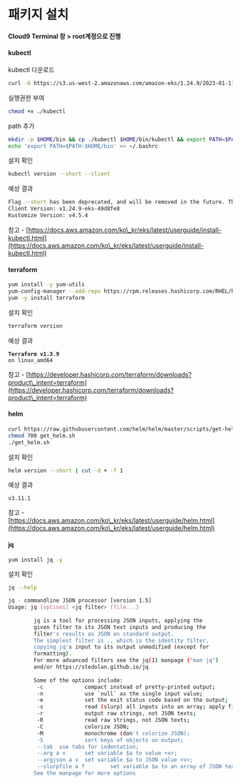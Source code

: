 # 패키지 설치

#### Cloud9 Terminal 창 > root계정으로 진행​

#### kubectl

kubectl 다운로드

```bash
curl -O https://s3.us-west-2.amazonaws.com/amazon-eks/1.24.9/2023-01-11/bin/linux/amd64/kubectl
```

실행권한 부여

```bash
chmod +x ./kubectl
```

path 추가

```bash
mkdir -p $HOME/bin && cp ./kubectl $HOME/bin/kubectl && export PATH=$PATH:$HOME/bin​
echo 'export PATH=$PATH:$HOME/bin' >> ~/.bashrc
```

설치 확인

```bash
kubectl version --short --client
```

예상 결과

```bash
Flag --short has been deprecated, and will be removed in the future. The --short output will become the default.​
Client Version: v1.24.9-eks-49d8fe8​
Kustomize Version: v4.5.4​
```

참고 - [https://docs.aws.amazon.com/ko\_kr/eks/latest/userguide/install-kubectl.html](https://docs.aws.amazon.com/ko\_kr/eks/latest/userguide/install-kubectl.html)



#### terraform

```bash
yum install -y yum-utils​
yum-config-manager --add-repo https://rpm.releases.hashicorp.com/RHEL/hashicorp.repo​
yum -y install terraform
```

설치 확인

```bash
terraform version
```

예상 결과

<pre><code><strong>Terraform v1.3.9​
</strong>on linux_amd64​
</code></pre>

참고 - [https://developer.hashicorp.com/terraform/downloads?product\_intent=terraform](https://developer.hashicorp.com/terraform/downloads?product\_intent=terraform)​



#### helm

```bash
curl https://raw.githubusercontent.com/helm/helm/master/scripts/get-helm-3 > get_helm.sh​
chmod 700 get_helm.sh​
./get_helm.sh​
```

설치 확인

```bash
helm version --short | cut -d + -f 1
```

예상 결과

```
v3.11.1​
```

참고 - [https://docs.aws.amazon.com/ko\_kr/eks/latest/userguide/helm.html](https://docs.aws.amazon.com/ko\_kr/eks/latest/userguide/helm.html)



#### jq

```bash
yum install jq -y
```

설치 확인

```bash
jq --help
```

```bash
jq - commandline JSON processor [version 1.5]
Usage: jq [options] <jq filter> [file...]
 
        jq is a tool for processing JSON inputs, applying the
        given filter to its JSON text inputs and producing the
        filter's results as JSON on standard output.
        The simplest filter is ., which is the identity filter,
        copying jq's input to its output unmodified (except for
        formatting).
        For more advanced filters see the jq(1) manpage ("man jq")
        and/or https://stedolan.github.io/jq
 
        Some of the options include:
         -c             compact instead of pretty-printed output;
         -n             use `null` as the single input value;
         -e             set the exit status code based on the output;
         -s             read (slurp) all inputs into an array; apply filter to it;
         -r             output raw strings, not JSON texts;
         -R             read raw strings, not JSON texts;
         -C             colorize JSON;
         -M             monochrome (don't colorize JSON);
         -S             sort keys of objects on output;
         --tab  use tabs for indentation;
         --arg a v      set variable $a to value <v>;
         --argjson a v  set variable $a to JSON value <v>;
         --slurpfile a f        set variable $a to an array of JSON texts read from <f>;
        See the manpage for more options
```
